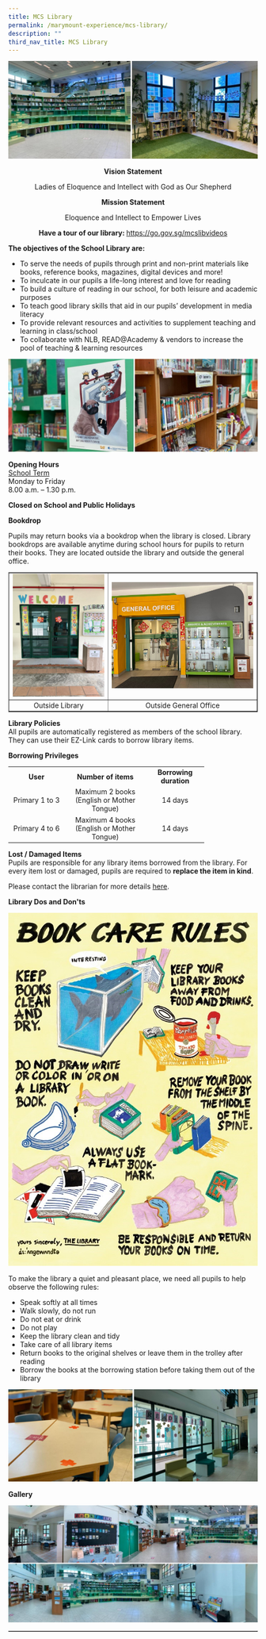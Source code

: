 ```yaml
---
title: MCS Library
permalink: /marymount-experience/mcs-library/
description: ""
third_nav_title: MCS Library
---
```

<img src="/images/lib1.jpg">
<p style="text-align: center;"><strong>Vision Statement</strong></p>
<p style="text-align: center;">Ladies of Eloquence and Intellect with God as Our Shepherd</p>
<p style="text-align: center;"><strong>Mission Statement</strong></p>
<p style="text-align: center;">Eloquence and Intellect to Empower Lives</p>
<p style="text-align: center;"><strong>Have a tour of our library:&nbsp;</strong><a href="https://go.gov.sg/mcslibvideos">https://go.gov.sg/mcslibvideos</a></p>
<p><strong>The objectives of the School Library are:</strong></p>
<ul>
<li>To serve the needs of pupils through print and non-print materials like books, reference books, magazines, digital devices and more!</li>
<li>To inculcate in our pupils a life-long interest and love for reading</li>
<li>To build a culture of reading in our school, for both leisure and academic purposes</li>
<li>To teach good library skills that aid in our pupils&rsquo; development in media literacy</li>
<li>To provide relevant resources and activities to supplement teaching and learning in class/school</li>
<li>To collaborate with NLB, READ@Academy &amp; vendors to increase the pool of teaching &amp; learning resources</li>
</ul>
<img src="/images/lib2.jpg">
<p><strong>Opening Hours<br /></strong><u>School Term<br /></u>Monday to Friday<br />8.00 a.m. &ndash; 1.30 p.m.</p>
<p><strong>Closed on School and Public Holidays</strong></p>
<p><strong>Bookdrop</strong></p>
<p>Pupils may return books via a bookdrop when the library is closed. Library bookdrops are available anytime during school hours for pupils to return their books. They are located outside the library and outside the general office.</p>
<table style="border-collapse: collapse; width: 100%;" border="1">
<tbody>
<tr>
<td style="width: 40%;"><img src="/images/lib3.jpeg"></td>
<td style="width: 60%;"><img src="/images/lib4.jpeg"></td>
</tr>
<tr>
<td style="width: 40%; text-align: center;">Outside Library</td>
<td style="width: 60%; text-align: center;">Outside General Office</td>
</tr>
</tbody>
</table>
<p><strong>Library Policies<br /></strong>All pupils are automatically registered as members of the school library. They can use their EZ-Link cards to borrow library items.</p>
<p><strong>Borrowing Privileges</strong></p>
<table>
<tbody>
<tr>
<td style="text-align: center;" width="100"><strong>User</strong></td>
<td style="text-align: center;" width="150"><strong>Number of items</strong></td>
<td style="text-align: center;" width="104"><strong>Borrowing duration</strong></td>
</tr>
<tr>
<td style="text-align: center;" width="100">Primary 1 to 3</td>
<td style="text-align: center;" width="150">
<div>Maximum 2 books</div>
<div>(English or Mother Tongue)</div>
</td>
<td style="text-align: center;" width="104">14 days</td>
</tr>
<tr>
<td style="text-align: center;" width="100">Primary 4 to 6</td>
<td style="text-align: center;" width="150">
<div>Maximum 4 books
<div>(English or Mother Tongue)</div>
</div>
</td>
<td style="text-align: center;" width="104">14 days</td>
</tr>
</tbody>
</table>
<p><strong>Lost / Damaged Items<br /></strong>Pupils are responsible for any library items borrowed from the library. For every item lost or damaged, pupils are required to&nbsp;<strong>replace the item in kind</strong>.</p>
<p>Please contact the librarian for more details&nbsp;<a href="mailto:rebecca@marymount.edu.sg" target="">here</a>.</p>
<p><strong>Library Dos and Don'ts</strong></p>
<table style="border-collapse: collapse; width: 100%;" border="1">
<img src="/images/lib5.jpg"></td>
<p>To make the library a quiet and pleasant place, we need all pupils to help observe the following rules:</p>
<ul>
<li>Speak softly at all times</li>
<li>Walk slowly, do not run</li>
<li>Do not eat or drink</li>
<li>Do not play</li>
<li>Keep the library clean and tidy</li>
<li>Take care of all library items</li>
<li>Return books to the original shelves or leave them in the trolley after reading</li>
<li>Borrow the books at the borrowing station before taking them out of the library</li>
</ul>
<img src="/images/lib6.jpg">
<p><strong>Gallery&nbsp;</strong></p>
<img src="/images/lib7.jpg">
